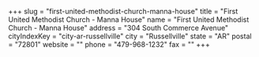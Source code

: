 +++
slug = "first-united-methodist-church-manna-house"
title = "First United Methodist Church - Manna House"
name = "First United Methodist Church - Manna House"
address = "304 South Commerce Avenue"
cityIndexKey = "city-ar-russellville"
city = "Russellville"
state = "AR"
postal = "72801"
website = ""
phone = "479-968-1232"
fax = ""
+++
